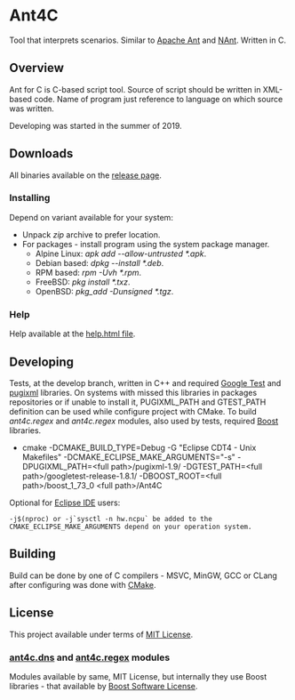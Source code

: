 # Ant4C
Tool that interprets scenarios. Similar to [Apache Ant](http://jakarta.apache.org/ant/manual/) and [NAnt](http://nant.sourceforge.net/). Written in C.

## Overview
Ant for C is C-based script tool. Source of script should be written in XML-based code.
Name of program just reference to language on which source was written.

Developing was started in the summer of 2019.

## Downloads
All binaries available on the [release page](https://github.com/TheVice/Ant4C/releases/).

### Installing
Depend on variant available for your system:
* Unpack *zip* archive to prefer location.
* For packages - install program using the system package manager.
  * Alpine Linux: *apk add --allow-untrusted \*.apk*.
  * Debian based: *dpkg --install \*.deb*.
  * RPM based: *rpm -Uvh \*.rpm*.
  * FreeBSD: *pkg install \*.txz*.
  * OpenBSD: *pkg_add -Dunsigned \*.tgz*.

### Help

Help available at the [help.html file](https://github.com/TheVice/Ant4C/releases/download/v2020.09/help.html).

## Developing
Tests, at the develop branch, written in C++ and required [Google Test](https://github.com/google/googletest/) and [pugixml](https://github.com/zeux/pugixml/) libraries.
On systems with missed this libraries in packages repositories or if unable to install it, PUGIXML_PATH and GTEST_PATH definition can be used while configure project with CMake.
To build *ant4c.regex* and *ant4c.regex* modules, also used by tests, required [Boost](https://github.com/boostorg/) libraries.

* cmake -DCMAKE_BUILD_TYPE=Debug -G "Eclipse CDT4 - Unix Makefiles" -DCMAKE_ECLIPSE_MAKE_ARGUMENTS="-s" -DPUGIXML_PATH=\<full path\>/pugixml-1.9/ -DGTEST_PATH=\<full path\>/googletest-release-1.8.1/ -DBOOST_ROOT=\<full path\>/boost_1_73_0 \<full path\>/Ant4C

Optional for [Eclipse IDE](https://www.eclipse.org/downloads/) users:

```
-j$(nproc) or -j`sysctl -n hw.ncpu` be added to the CMAKE_ECLIPSE_MAKE_ARGUMENTS depend on your operation system.
```

## Building
Build can be done by one of C compilers - MSVC, MinGW, GCC or CLang after configuring was done with [CMake](https://www.cmake.org/download/).

## License
This project available under terms of [MIT License](LICENSE).

### [ant4c.dns](https://github.com/TheVice/Ant4C/releases/download/v2020.09/ant4c.dns.zip) and [ant4c.regex](https://github.com/TheVice/Ant4C/releases/download/v2020.09/ant4c.regex.zip) modules
Modules available by same, MIT License, but internally they use Boost libraries - that available by [Boost Software License](https://github.com/boostorg/boost/blob/7dd85823c436b0a858c2f97f29b6a44beea71dfb/LICENSE_1_0.txt).
